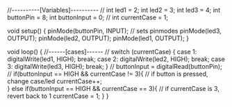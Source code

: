 


//----------[Variables]----------
//
int led1 = 2; 
int led2 = 3;
int led3 = 4;
int buttonPin = 8;
int buttonInput = 0; 
//
int currentCase = 1;

void setup()
{
  pinMode(buttonPin, INPUT); // sets pinmodes
  pinMode(led3, OUTPUT);
  pinMode(led2, OUTPUT);
  pinMode(led1, OUTPUT);
}

void loop()
{
  //------[cases]------
  //
  switch (currentCase) {
  case 1:
    digitalWrite(led1, HIGH);
    break;
  case 2:
    digitalWrite(led2, HIGH);
    break;
  case 3:
    digitalWrite(led3, HIGH);
    break;
  }
  //
  buttonInput = digitalRead(buttonPin);
  //
  if(buttonInput == HIGH && currentCase != 3){   // if button is pressed, change case/led
    currentCase++;   
  }
  else if(buttonInput == HIGH && currentCase == 3){ // if currentCase is 3, revert back to 1
    currentCase = 1;
  }
}

















